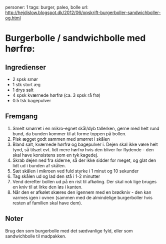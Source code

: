 personer: 1
tags: burger, paleo, bolle
url: http://hejdislow.blogspot.dk/2012/06/opskrift-burgerboller-sandwichboller-og.html

# Burgerbolle / sandwichbolle med hørfrø:

## Ingredienser
  - 2 spsk smør
  - 1 stk stort æg
  - 1 drys salt
  - 4 spsk kværnede hørfrø (ca. 3 spsk rå frø)
  - 0.5 tsk bagepulver

## Fremgang
  1. Smelt smørret i en mikro-egnet skål/dyb tallerken, gerne med helt rund bund, da bunden kommer til at forme toppen på bollen.
  2. Pisk ægget godt sammen med smørret i skålen
  3. Bland salt, kværnede hørfrø og bagepulver i. Dejen skal ikke være helt tynd, så tilsæt evt. lidt mere hørfrø hvis den bliver for flydende - den skal have konsistens som en tyk kagedej.
  4. Skrab dejen ned fra siderne, så der ikke sidder for meget, og glat den lidt ud i bunden af skålen.
  5. Sæt skålen i mikroen ved fuld styrke i 1 minut og 10 sekunder
  6. Tag skålen ud og lad den stå i 1-2 minutter
  7. Vend derefter bollen ud på en rist til afkøling. Der skal nok lige bruges en kniv til at lirke den løs i kanten.
  8. Når den er afkølet skæres den igennem med en brødkniv - den kan varmes igen i ovnen (sammen med de almindelige burgerboller hvis resten af familien skal have dem).

## Noter
Brug den som burgerbolle med det sædvanlige fyld, eller som sandwichbolle til madpakken.
